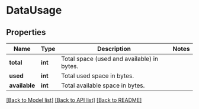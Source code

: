 # DataUsage

## Properties
Name | Type | Description | Notes
------------ | ------------- | ------------- | -------------
**total** | **int** | Total space (used and available) in bytes. | 
**used** | **int** | Total used space in bytes. | 
**available** | **int** | Total available space in bytes. | 

[[Back to Model list]](../README.md#documentation-for-models) [[Back to API list]](../README.md#documentation-for-api-endpoints) [[Back to README]](../README.md)

